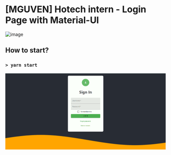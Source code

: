 # [MGUVEN] Hotech intern - Login Page with Material-UI

![image](http://www.hotech.company/files/E2D46D32-3B4E-4DDD-8F4A-E5EA526E6D49/imgs/menu_logo.png)


## How to start?

### `> yarn start`


![image](./loggin-mobile.png)

